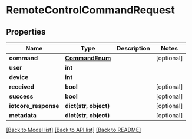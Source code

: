 # RemoteControlCommandRequest


## Properties
Name | Type | Description | Notes
------------ | ------------- | ------------- | -------------
**command** | [**CommandEnum**](CommandEnum.md) |  | [optional] 
**user** | **int** |  | 
**device** | **int** |  | 
**received** | **bool** |  | [optional] 
**success** | **bool** |  | [optional] 
**iotcore_response** | **dict(str, object)** |  | [optional] 
**metadata** | **dict(str, object)** |  | [optional] 

[[Back to Model list]](../README.md#documentation-for-models) [[Back to API list]](../README.md#documentation-for-api-endpoints) [[Back to README]](../README.md)


